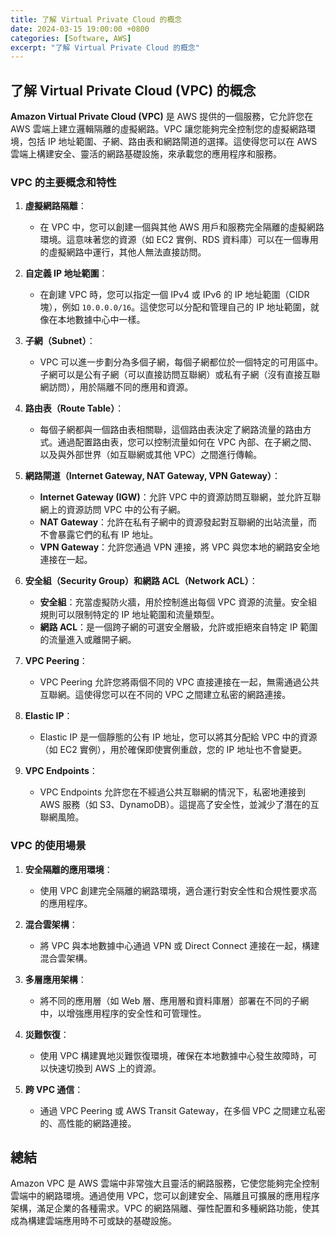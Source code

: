 ```yaml
---
title: 了解 Virtual Private Cloud 的概念
date: 2024-03-15 19:00:00 +0800
categories: [Software, AWS]
excerpt: "了解 Virtual Private Cloud 的概念"
---
```


## 了解 Virtual Private Cloud (VPC) 的概念

**Amazon Virtual Private Cloud (VPC)** 是 AWS 提供的一個服務，它允許您在 AWS 雲端上建立邏輯隔離的虛擬網路。VPC 讓您能夠完全控制您的虛擬網路環境，包括 IP 地址範圍、子網、路由表和網路閘道的選擇。這使得您可以在 AWS 雲端上構建安全、靈活的網路基礎設施，來承載您的應用程序和服務。

### **VPC 的主要概念和特性**

1. **虛擬網路隔離**：
   - 在 VPC 中，您可以創建一個與其他 AWS 用戶和服務完全隔離的虛擬網路環境。這意味著您的資源（如 EC2 實例、RDS 資料庫）可以在一個專用的虛擬網路中運行，其他人無法直接訪問。

2. **自定義 IP 地址範圍**：
   - 在創建 VPC 時，您可以指定一個 IPv4 或 IPv6 的 IP 地址範圍（CIDR 塊），例如 `10.0.0.0/16`。這使您可以分配和管理自己的 IP 地址範圍，就像在本地數據中心中一樣。

3. **子網（Subnet）**：
   - VPC 可以進一步劃分為多個子網，每個子網都位於一個特定的可用區中。子網可以是公有子網（可以直接訪問互聯網）或私有子網（沒有直接互聯網訪問），用於隔離不同的應用和資源。

4. **路由表（Route Table）**：
   - 每個子網都與一個路由表相關聯，這個路由表決定了網路流量的路由方式。通過配置路由表，您可以控制流量如何在 VPC 內部、在子網之間、以及與外部世界（如互聯網或其他 VPC）之間進行傳輸。

5. **網路閘道（Internet Gateway, NAT Gateway, VPN Gateway）**：
   - **Internet Gateway (IGW)**：允許 VPC 中的資源訪問互聯網，並允許互聯網上的資源訪問 VPC 中的公有子網。
   - **NAT Gateway**：允許在私有子網中的資源發起對互聯網的出站流量，而不會暴露它們的私有 IP 地址。
   - **VPN Gateway**：允許您通過 VPN 連接，將 VPC 與您本地的網路安全地連接在一起。

6. **安全組（Security Group）和網路 ACL（Network ACL）**：
   - **安全組**：充當虛擬防火牆，用於控制進出每個 VPC 資源的流量。安全組規則可以限制特定的 IP 地址範圍和流量類型。
   - **網路 ACL**：是一個跨子網的可選安全層級，允許或拒絕來自特定 IP 範圍的流量進入或離開子網。

7. **VPC Peering**：
   - VPC Peering 允許您將兩個不同的 VPC 直接連接在一起，無需通過公共互聯網。這使得您可以在不同的 VPC 之間建立私密的網路連接。

8. **Elastic IP**：
   - Elastic IP 是一個靜態的公有 IP 地址，您可以將其分配給 VPC 中的資源（如 EC2 實例），用於確保即使實例重啟，您的 IP 地址也不會變更。

9. **VPC Endpoints**：
   - VPC Endpoints 允許您在不經過公共互聯網的情況下，私密地連接到 AWS 服務（如 S3、DynamoDB）。這提高了安全性，並減少了潛在的互聯網風險。

### **VPC 的使用場景**

1. **安全隔離的應用環境**：
   - 使用 VPC 創建完全隔離的網路環境，適合運行對安全性和合規性要求高的應用程序。

2. **混合雲架構**：
   - 將 VPC 與本地數據中心通過 VPN 或 Direct Connect 連接在一起，構建混合雲架構。

3. **多層應用架構**：
   - 將不同的應用層（如 Web 層、應用層和資料庫層）部署在不同的子網中，以增強應用程序的安全性和可管理性。

4. **災難恢復**：
   - 使用 VPC 構建異地災難恢復環境，確保在本地數據中心發生故障時，可以快速切換到 AWS 上的資源。

5. **跨 VPC 通信**：
   - 通過 VPC Peering 或 AWS Transit Gateway，在多個 VPC 之間建立私密的、高性能的網路連接。

## 總結

Amazon VPC 是 AWS 雲端中非常強大且靈活的網路服務，它使您能夠完全控制雲端中的網路環境。通過使用 VPC，您可以創建安全、隔離且可擴展的應用程序架構，滿足企業的各種需求。VPC 的網路隔離、彈性配置和多種網路功能，使其成為構建雲端應用時不可或缺的基礎設施。
